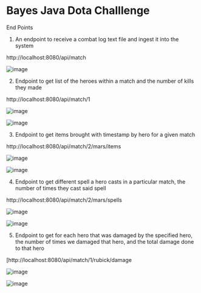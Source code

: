 # Bayes Java Dota Challlenge

End Points
1) An endpoint to receive a combat log text file and ingest it into the system

http://localhost:8080/api/match

![image](https://user-images.githubusercontent.com/128981420/227789826-b7e33388-093d-4be9-849e-b7d41a99a575.png)

2) Endpoint to get  list of the heroes within a match and the number of kills they made

http://localhost:8080/api/match/1

![image](https://user-images.githubusercontent.com/128981420/227790121-ef83a564-d1f2-467a-8522-3c37a83b4bfb.png)

![image](https://user-images.githubusercontent.com/128981420/227790159-f8d4d952-c54a-4844-ad58-14e41cd54f3a.png)

3) Endpoint to get items brought with timestamp by hero for a given match

http://localhost:8080/api/match/2/mars/items

![image](https://user-images.githubusercontent.com/128981420/227790682-755a0a43-8a46-4ebc-b4e4-b9f5d49e72e6.png)

![image](https://user-images.githubusercontent.com/128981420/227790711-aa27d4d4-8e4e-4475-9d15-bc7ae30fa981.png)


4) Endpoint to  get different spell a hero casts in a particular match, the number of times they cast said spell

http://localhost:8080/api/match/2/mars/spells

![image](https://user-images.githubusercontent.com/128981420/227791109-8f550c8f-423e-4a0d-b08d-a2957e15980f.png)

![image](https://user-images.githubusercontent.com/128981420/227791145-0499ac7e-3340-460e-ac5f-482664f5e15f.png)


5) Endpoint to get for each hero that was damaged by the specified hero, the number of times we damaged that hero, and the total damage done to that hero

[http://localhost:8080/api/match/1/rubick/damage

![image](https://user-images.githubusercontent.com/128981420/227791436-f125cbe9-9c2a-439b-8271-4af24cbed9fc.png)

![image](https://user-images.githubusercontent.com/128981420/227791462-ca72fba4-1a01-4cef-8eb6-1e44797b42ec.png)







